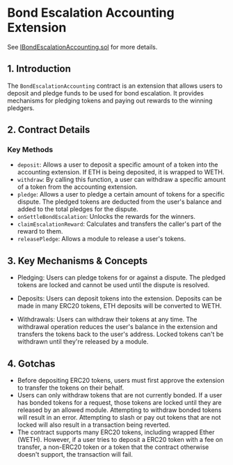 # Bond Escalation Accounting Extension

See [IBondEscalationAccounting.sol](/solidity/interfaces/extensions/IBondEscalationAccounting.sol/interface.IBondEscalationAccounting.md) for more details.

## 1. Introduction

The `BondEscalationAccounting` contract is an extension that allows users to deposit and pledge funds to be used for bond escalation. It provides mechanisms for pledging tokens and paying out rewards to the winning pledgers.

## 2. Contract Details

### Key Methods

- `deposit`: Allows a user to deposit a specific amount of a token into the accounting extension. If ETH is being deposited, it is wrapped to WETH.
- `withdraw`: By calling this function, a user can withdraw a specific amount of a token from the accounting extension.
- `pledge`: Allows a user to pledge a certain amount of tokens for a specific dispute. The pledged tokens are deducted from the user's balance and added to the total pledges for the dispute.
- `onSettleBondEscalation`: Unlocks the rewards for the winners.
- `claimEscalationReward`: Calculates and transfers the caller's part of the reward to them.
- `releasePledge`: Allows a module to release a user's tokens.

## 3. Key Mechanisms & Concepts

- Pledging: Users can pledge tokens for or against a dispute. The pledged tokens are locked and cannot be used until the dispute is resolved.

- Deposits: Users can deposit tokens into the extension. Deposits can be made in many ERC20 tokens, ETH deposits will be converted to WETH.

- Withdrawals: Users can withdraw their tokens at any time. The withdrawal operation reduces the user's balance in the extension and transfers the tokens back to the user's address. Locked tokens can't be withdrawn until they're released by a module.

## 4. Gotchas

- Before depositing ERC20 tokens, users must first approve the extension to transfer the tokens on their behalf.
- Users can only withdraw tokens that are not currently bonded. If a user has bonded tokens for a request, those tokens are locked until they are released by an allowed module. Attempting to withdraw bonded tokens will result in an error. Attempting to slash or pay out tokens that are not locked will also result in a transaction being reverted.
- The contract supports many ERC20 tokens, including wrapped Ether (WETH). However, if a user tries to deposit a ERC20 token with a fee on transfer, a non-ERC20 token or a token that the contract otherwise doesn't support, the transaction will fail.

